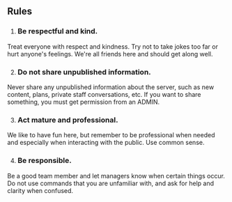 ## Rules
1.  ### Be respectful and kind.


Treat everyone with respect and kindness.
Try not to take jokes too far or hurt anyone's feelings.
We're all friends here and should get along well.



2.  ### Do not share unpublished information.


Never share any unpublished information about the server,
such as new content, plans, private staff conversations,
etc. If you want to share something, you must get permission from an ADMIN.



3.  ### Act mature and professional.


We like to have fun here, but remember to be professional when needed
and especially when interacting with the public. Use common sense.



4.  ### Be responsible.


Be a good team member and let managers know when certain things occur.
Do not use commands that you are unfamiliar with,
and ask for help and clarity when confused.